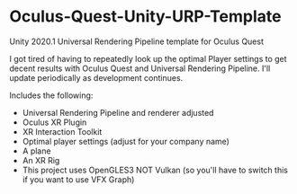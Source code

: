 # Oculus-Quest-Unity-URP-Template
Unity 2020.1 Universal Rendering Pipeline template for Oculus Quest

I got tired of having to repeatedly look up the optimal Player settings to get decent results with Oculus Quest and Universal Rendering Pipeline. I'll update periodically as development continues.

Includes the following:
- Universal Rendering Pipeline and renderer adjusted
- Oculus XR Plugin
- XR Interaction Toolkit
- Optimal player settings (adjust for your company name)
- A plane
- An XR Rig
- This project uses OpenGLES3 NOT Vulkan (so you'll have to switch this if you want to use VFX Graph)
